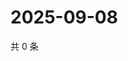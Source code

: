 # 2025-09-08

共 0 条

<!-- BEGIN ZHIHUQUESTIONS -->
<!-- 最后更新时间 Mon Sep 08 2025 00:11:31 GMT+0800 (China Standard Time) -->

<!-- END ZHIHUQUESTIONS -->
